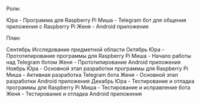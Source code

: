Роли:

Юра - Программа для Raspberry Pi
Миша - Telegram бот для общения приложения с Raspberry Pi
Женя - Android приложение



План:

Сентябрь
  Исследование предметной области
Октябрь
  Юра - Прототипирование программы для Raspberry Pi
  Миша - Начало работы над Telegram ботом
  Женя - Прототипирование Android приложения
Ноябрь
  Юра - Основной этап разработки программы для Raspberry Pi
  Миша - Активная разработка Telegram бота
  Женя - Основной этап разработки Android приложения
Декабрь
  Юра - Тестирование и отладка программы для Raspberry Pi
  Миша - Тестирование и исправление бота
  Женя - Тестирование и отладка Android приложения


